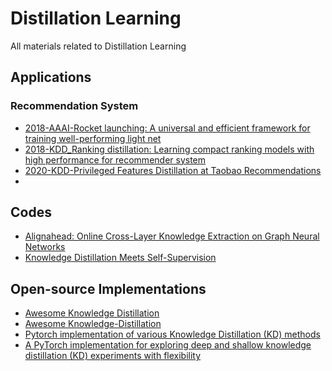 # Distillation Learning

All materials related to Distillation Learning

## Applications
### Recommendation System
* [2018-AAAI-Rocket launching: A universal and efficient framework for training well-performing light net]()
* [2018-KDD_Ranking distillation: Learning compact ranking models with high performance for recommender system]()
* [2020-KDD-Privileged Features Distillation at Taobao Recommendations]()
* 


## Codes
* [Alignahead: Online Cross-Layer Knowledge Extraction on Graph Neural Networks](https://github.com/GuoJY-eatsTG/Alignahead)
* [Knowledge Distillation Meets Self-Supervision](https://github.com/xuguodong03/SSKD)


## Open-source Implementations
* [Awesome Knowledge Distillation](https://github.com/dkozlov/awesome-knowledge-distillation)
* [Awesome Knowledge-Distillation](https://github.com/FLHonker/Awesome-Knowledge-Distillation)
* [Pytorch implementation of various Knowledge Distillation (KD) methods](https://github.com/AberHu/Knowledge-Distillation-Zoo)
* [A PyTorch implementation for exploring deep and shallow knowledge distillation (KD) experiments with flexibility](https://github.com/peterliht/knowledge-distillation-pytorch)

